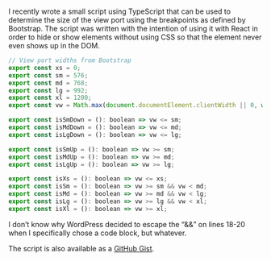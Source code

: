 <figure><img loading="lazy" decoding="async" src="caspar-camille-rubin-89xuP-XmyrA-unsplash.jpg" alt=""></figure>

I recently wrote a small script using TypeScript that can be used to determine the size of the view port using the breakpoints as defined by Bootstrap. The script was written with the intention of using it with React in order to hide or show elements without using CSS so that the element never even shows up in the DOM.

```javascript
// View port widths from Bootstrap
export const xs = 0;
export const sm = 576;
export const md = 768;
export const lg = 992;
export const xl = 1200;
export const vw = Math.max(document.documentElement.clientWidth || 0, window.innerWidth || 0);

export const isSmDown = (): boolean => vw <= sm;
export const isMdDown = (): boolean => vw <= md;
export const isLgDown = (): boolean => vw <= lg;

export const isSmUp = (): boolean => vw >= sm;
export const isMdUp = (): boolean => vw >= md;
export const isLgUp = (): boolean => vw >= lg;

export const isXs = (): boolean => vw <= xs;
export const isSm = (): boolean => vw >= sm && vw < md;
export const isMd = (): boolean => vw >= md && vw < lg;
export const isLg = (): boolean => vw >= lg && vw < xl;
export const isXl = (): boolean => vw >= xl;
```

I don’t know why WordPress decided to escape the “&&” on lines 18-20 when I specifically chose a code block, but whatever.

The script is also available as a [GitHub Gist](https://gist.github.com/eiskalteschatten/7e22105d6cd9e6ea37c05b0c80aadd6d).
